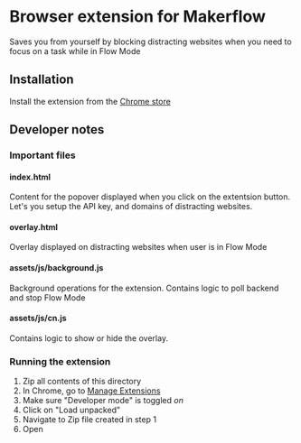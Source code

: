 # Browser extension for Makerflow

Saves you from yourself by blocking distracting websites when you need to focus on a task while in Flow Mode

## Installation

Install the extension from the [Chrome store](https://chrome.google.com/webstore/detail/makerflow/codmnedpgifnlanopnolihpobepaafic)



## Developer notes



### Important files

#### index.html

Content for the popover displayed when you click on the extentsion button. Let's you setup the API key, and domains of distracting websites.

#### overlay.html

Overlay displayed on distracting websites when user is in Flow Mode

#### assets/js/background.js

Background operations for the extension. Contains logic to poll backend and stop Flow Mode

#### assets/js/cn.js

Contains logic to show or hide the overlay.


### Running the extension

1. Zip all contents of this directory
2. In Chrome, go to [Manage Extensions](chrome://extensions/)
3. Make sure "Developer mode" is toggled *on*
4. Click on "Load unpacked"
5. Navigate to Zip file created in step 1
6. Open
